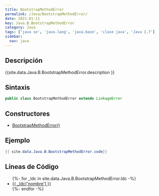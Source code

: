 ```yaml
---
title: BootstrapMethodError
permalink: /Java/BootstrapMethodError/
date: 2021-01-11
key: Java.B.BootstrapMethodError
category: Java
tags: ['java se', 'java.lang', 'java.base', 'clase java', 'Java 1.7']
sidebar: 
  nav: java
---
```


## Descripción
{{site.data.Java.B.BootstrapMethodError.description }}

## Sintaxis
~~~java
public class BootstrapMethodError extends LinkageError
~~~

## Constructores
* [BootstrapMethodError()](/Java/BootstrapMethodError/BootstrapMethodError/)

## Ejemplo
~~~java
{{ site.data.Java.B.BootstrapMethodError.code}}
~~~

## Líneas de Código
<ul>
{%- for _ldc in site.data.Java.B.BootstrapMethodError.ldc -%}
   <li>
       <a href="{{_ldc['url'] }}">{{ _ldc['nombre'] }}</a>
   </li>
{%- endfor -%}
</ul>
